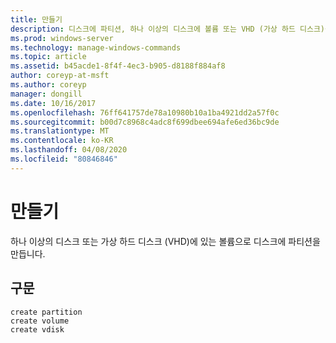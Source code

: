 ```yaml
---
title: 만들기
description: 디스크에 파티션, 하나 이상의 디스크에 볼륨 또는 VHD (가상 하드 디스크)를 만드는 만들기에 대 한 Windows 명령 항목입니다.
ms.prod: windows-server
ms.technology: manage-windows-commands
ms.topic: article
ms.assetid: b45acde1-8f4f-4ec3-b905-d8188f884af8
author: coreyp-at-msft
ms.author: coreyp
manager: dongill
ms.date: 10/16/2017
ms.openlocfilehash: 76ff641757de78a10980b10a1ba4921dd2a57f0c
ms.sourcegitcommit: b00d7c8968c4adc8f699dbee694afe6ed36bc9de
ms.translationtype: MT
ms.contentlocale: ko-KR
ms.lasthandoff: 04/08/2020
ms.locfileid: "80846846"
---
```

# <a name="create"></a>만들기

하나 이상의 디스크 또는 가상 하드 디스크 (VHD)에 있는 볼륨으로 디스크에 파티션을 만듭니다.

## <a name="syntax"></a>구문

```
create partition
create volume
create vdisk
```
